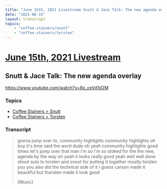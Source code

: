 ```yaml
---
title: "June 15th, 2021 Livestream Snutt & Jace Talk: The new agenda overlay"
date: "2021-06-15"
layout: transcript
topics:
    - "coffee-stainers/snutt"
    - "coffee-stainers/torsten"
---
```

# [June 15th, 2021 Livestream](../2021-06-15.md)
## Snutt & Jace Talk: The new agenda overlay
https://www.youtube.com/watch?v=8o_ceVd1d2M

### Topics
* [Coffee Stainers > Snutt](../topics/coffee-stainers/snutt.md)
* [Coffee Stainers > Torsten](../topics/coffee-stainers/torsten.md)

### Transcript

> gonna jump over to, community highlights community highlights oh boy it's time said the word dude oh yeah community highlights good times let's jump over that man i'm so i'm so stoked for the the new, agenda by the way oh yeah it looks really good yeah well well done shout outs to torsten and snoot for putting it together mostly torsten you you also did the technical side of it i guess carson made it beautiful but thorsten made it look good
>
> [Music]
